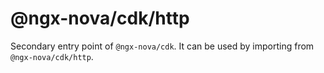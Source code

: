 # @ngx-nova/cdk/http

Secondary entry point of `@ngx-nova/cdk`. It can be used by importing from `@ngx-nova/cdk/http`.
